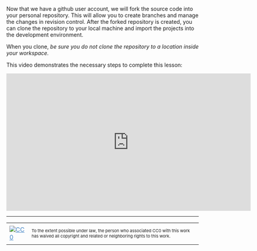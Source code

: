 Now that we have a github user account, we will fork the source code into your personal repository.  This will 
allow you to create branches and manage the changes in revision control.  After the forked repository is created,
you can clone the repository to your local machine and import the projects into the development environment.

When you clone, _be sure you do not clone the repository to a location inside your workspace._

This video demonstrates the necessary steps to complete this lesson:
<iframe src="http://www.youtube.com/embed/fNF21fa01ME?rel=0" width="640" height="360" frameborder="0"></iframe>

<hr style="color: #cccccc;" />

<table>
<tbody>
<tr>
<td><a style="color: #4183c4;" href="http://creativecommons.org/publicdomain/zero/1.0/"><img src="https://camo.githubusercontent.com/c5160f944848828fa33126d9a697e9abe43ea98f/687474703a2f2f692e6372656174697665636f6d6d6f6e732e6f72672f702f7a65726f2f312e302f38387833312e706e67" alt="CC0" data-canonical-src="http://i.creativecommons.org/p/zero/1.0/88x31.png" /></a></td>
<td>
<p style="font-size: 11px;">To the extent possible under law, the person who associated CC0 with this work has waived all copyright and related or neighboring rights to this work.</p>
</td>
</tr>
</tbody>
</table>